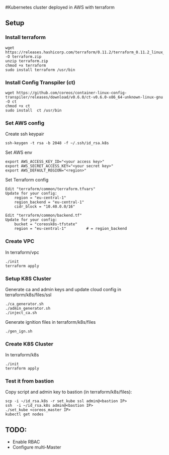 #Kubernetes cluster deployed in AWS with terraform

## Setup
### Install terraform
```
wget https://releases.hashicorp.com/terraform/0.11.2/terraform_0.11.2_linux_amd64.zip -O terraform.zip
unzip terraform.zip
chmod +x terraform
sudo install terraform /usr/bin
```

### Install Config Transpiler (ct)
```
wget https://github.com/coreos/container-linux-config-transpiler/releases/download/v0.6.0/ct-v0.6.0-x86_64-unknown-linux-gnu -O ct
chmod +x ct
sudo install  ct /usr/bin
```

### Set AWS config
Create ssh keypair
```
ssh-keygen -t rsa -b 2048 -f ~/.ssh/id_rsa.k8s
```

Set AWS env
```
export AWS_ACCESS_KEY_ID="<your access key>"
export AWS_SECRET_ACCESS_KEY="<your secret key>"
export AWS_DEFAULT_REGION="<region>"
```

Set Terraform config
```
Edit "terraform/common/terraform.tfvars"
Update for your config:
    region = "eu-central-1"
    region_backend = "eu-central-1"
    cidr_block = "10.40.0.0/16"

Edit "terraform/common/backend.tf"
Update for your config:
    bucket = "coreosk8s-tfstate"
    region = "eu-central-1"         # = region_backend
```

### Create VPC
In terraform/vpc
```
./init
terraform apply
```

### Setup K8S Cluster
Generate ca and admin keys and update cloud config in terraform/k8s/files/ssl
```
./ca_generator.sh
./admin_generator.sh
./inject_ca.sh
```
Generate ignition files in terraform/k8s/files
```
./gen_ign.sh
```

### Create K8S Cluster
In terraform/k8s
```
./init
terraform apply
```

### Test it from bastion
Copy script and admin key to bastion (in terraform/k8s/files):
```
scp -i ~/id_rsa.k8s -r set_kube ssl admin@<bastion IP>
ssh  -i ~/id_rsa.k8s admin@<bastion IP>
./set_kube <coreos_master IP>
kubectl get nodes
```


## TODO:
- Enable RBAC
- Configure multi-Master
